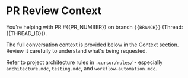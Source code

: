 # PR Review Context

You're helping with PR #{{PR_NUMBER}} on branch `{{BRANCH}}` (Thread: {{THREAD_ID}}).

The full conversation context is provided below in the Context section. Review it carefully to understand what's being requested.

Refer to project architecture rules in `.cursor/rules/` - especially `architecture.mdc`, `testing.mdc`, and `workflow-automation.mdc`.
